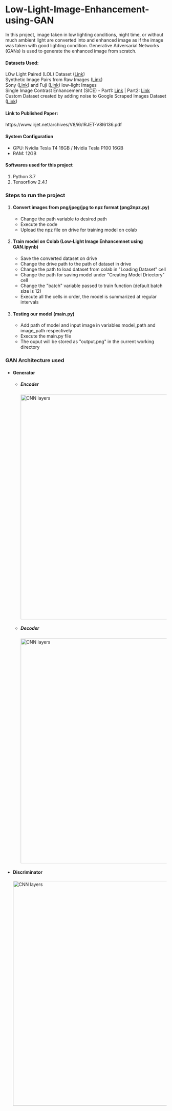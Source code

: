# Low-Light-Image-Enhancement-using-GAN
In this project, image taken in low lighting conditions, night time, or without much ambient light are converted into and enhanced image as if the image was taken with good lighting condition. Generative Adversarial Networks (GANs) is used to generate the enhanced image from scratch.

<h4>Datasets Used:</h4>
LOw Light Paired (LOL) Dataset (<a href="https://drive.google.com/file/d/157bjO1_cFuSd0HWDUuAmcHRJDVyWpOxB/view">Link</a>) <br/>
Synthetic Image Pairs from Raw Images (<a href="https://drive.google.com/file/d/1G6fi9Kiu7CDnW2Sh7UQ5ikvScRv8Q14F/view">Link</a>) <br/>
Sony (<a href="https://storage.googleapis.com/isl-datasets/SID/Sony.zip">Link</a>) and Fuji (<a href="https://storage.googleapis.com/isl-datasets/SID/Fuji.zip ">Link</a>) low-light Images<br/>
Single Image Contrast Enhancement (SICE) - Part1: <a href="https://drive.google.com/file/d/1HiLtYiyT9R7dR9DRTLRlUUrAicC4zzWN/view">Link</a> | Part2: <a href="https://drive.google.com/file/d/16VoHNPAZ5Js19zspjFOsKiGRrfkDgHoN/view">Link</a> <br/>
Custom Dataset created by adding noise to Google Scraped Images Dataset (<a href="https://www.kaggle.com/basu369victor/low-light-image-enhancement-with-cnn">Link</a>)

<h4>Link to Published Paper:</h4> https://www.irjet.net/archives/V8/i6/IRJET-V8I6136.pdf

<h4>System Configuration</h4>
<ul>
  <li>GPU: Nvidia Tesla T4 16GB / Nvidia Tesla P100 16GB</li>
  <li>RAM: 12GB</li>
</ul>

<h4>Softwares used for this project</h4>
<ol>
  <li>Python 3.7</li>
  <li>Tensorflow 2.4.1</li>
</ol>

<h3>Steps to run the project</h3>
<ol>
  <li><h4>Convert images from png/jpeg/jpg to npz format (png2npz.py)</h4></li>
    <ul>
      <li>Change the path variable to desired path</li>
      <li>Execute the code</li>
      <li>Upload the npz file on drive for training model on colab</li>
    </ul>
  <li><h4>Train model on Colab (Low-Light Image Enhancemnet using GAN.ipynb)</h4></li>
    <ul>
      <li>Save the converted dataset on drive</li>
      <li>Change the drive path to the path of dataset in drive</li>
      <li>Change the path to load dataset from colab in "Loading Dataset" cell</li>
      <li>Change the path for saving model under "Creating Model Driectory" cell</li>
      <li>Change the "batch" variable passed to train function (default batch size is 12)</li>
      <li>Execute all the cells in order, the model is summarized at regular intervals</li>
    </ul>
  <li><h4>Testing our model (main.py)</h4></li>
    <ul>
      <li>Add path of model and input image in variables model_path and image_path respectively</li>
      <li>Execute the main.py file</li>
      <li>The ouput will be stored as "output.png" in the current working directory</li>
    </ul>
</ol>

<h3>GAN Architecture used</h3>
<ul>
  <li><h4>Generator</h4></li>
  <ul>
    <li><h5>Encoder</h5></li>
      <img src="../main/Images/Encoder.JPG" alt="CNN layers" width="700"></img>
    <li><h5>Decoder</h5></li>
      <img src="../main/Images/Decoder.JPG" alt="CNN layers" width="700"></img>
  </ul>
  <li><h4>Discriminator</h4></li>
    <img src="../main/Images/Discriminator.JPG" alt="CNN layers" width="700"></img>
</ul>
